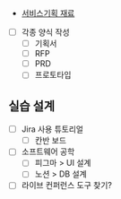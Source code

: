 - [서비스기획 재료](서비스기획%20재료.md)

- [ ] 각종 양식 작성
	- [ ] 기획서
	- [ ] RFP
	- [ ] PRD
	- [ ] 프로토타입

## 실습 설계

- [ ] Jira 사용 튜토리얼
	- [ ] 칸반 보드

- [ ] 소프트웨어 공학
	- [ ] 피그마 > UI 설계
	- [ ] 노션 > DB 설계

- [ ] 라이브 컨퍼런스 도구 찾기?